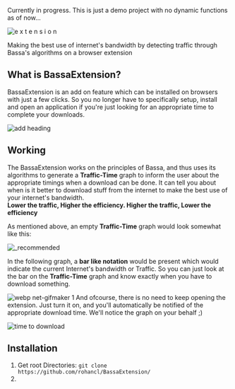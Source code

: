 Currently in progress. This is just a demo project with no dynamic functions as of now...


![e x t e n s i o n](https://user-images.githubusercontent.com/29266591/50261799-31185700-0434-11e9-97df-dd357858df17.png)

Making the best use of internet's bandwidth by detecting traffic through Bassa's algorithms on a browser extension

## What is BassaExtension?
BassaExtension is an add on feature which can be installed on browsers with just a few clicks. So you no longer have to specifically setup, install and open an application if you're just looking for an appropriate time to complete your downloads.

![add heading](https://user-images.githubusercontent.com/29266591/50277641-f7167780-046a-11e9-9a6b-5e571f6b3a34.png)

## Working
The BassaExtension works on the principles of Bassa, and thus uses its algorithms to generate a <b>Traffic-Time</b> graph to inform the user about the appropriate timings when a download can be done. It can tell you about when is it better to download stuff from the internet to make the best use of your internet's bandwidth.<br>
<b>Lower the traffic, Higher the efficiency. Higher the traffic, Lower the efficiency</b>

As mentioned above, an empty <b>Traffic-Time</b> graph would look somewhat like this:

![_recommended](https://user-images.githubusercontent.com/29266591/50279766-b4579e00-0470-11e9-9f5f-66e78d93978e.png)

In the following graph, a <b>bar like notation</b> would be present which would indicate the current Internet's bandwidth or Traffic. So you can just look at the bar on the <b>Traffic-Time</b> graph and know exactly when you have to download something.

![webp net-gifmaker 1](https://user-images.githubusercontent.com/29266591/50280611-faadfc80-0472-11e9-8684-01a197d2c821.gif)
And ofcourse, there is no need to keep opening the extension. Just turn it on, and you'll automatically be notified of the appropriate download time. We'll notice the graph on your behalf ;)

![time to download](https://user-images.githubusercontent.com/29266591/50281074-5dec5e80-0474-11e9-8bc1-b510038104e4.png)

## Installation
1. Get root Directories: ```git clone https://github.com/rohancl/BassaExtension/```
2. 
